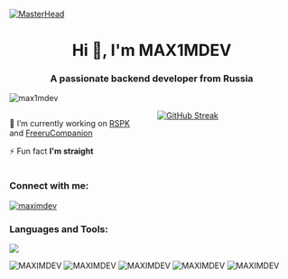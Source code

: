 [![MasterHead](https://blogger.googleusercontent.com/img/a/AVvXsEiJx3pJc3VF1IilDrrkWThwLz9fc4OorboVwvf5AI7YYQSOQCvvPZ1kKuAozxtJ1bt8Jt3KYMDdQv1YhKWk8sW_OWO6bNQtP_oDOtps0C3ZWTyYhkfGLWb54vj027CG9SoJN-8dZu2k4BGs22FGwOO-rOQnnbLuvhNU3J1uVm_XAKwfptI-jWkLgu__2r4)](https://github.com/MAX1MDEV)

<h1 align="center">Hi 👋, I'm MAX1MDEV</h1>
<h3 align="center">A passionate backend developer from Russia</h3>
<p align="left"> <img src="https://komarev.com/ghpvc/?username=max1mdev&label=Profile%20views&color=0e75b6&style=flat" alt="max1mdev" /> </p>
<div style="display: flex; justify-content: space-between;">
  <div style="flex: 1; padding-right: 20px;">
    <p>🔭 I’m currently working on <a href="http://maximdev.h1n.ru/RSPK/">RSPK</a> and <a href="https://github.com/MAX1MDEV/FreeruCompanion">FreeruCompanion</a></p>
    <p>⚡ Fun fact <b>I'm straight</b></p>
  </div>
  <div style="flex: 1;">
    <a href="https://git.io/streak-stats">
      <img src="https://github-readme-streak-stats.herokuapp.com/?user=max1mdev&theme=dark" alt="GitHub Streak"/>
    </a>
  </div>
</div>

<h3 align="left">Connect with me:</h3>
<p align="left">
<a href="https://discordapp.com/users/390102465586003978" target="blank"><img align="center" src="https://skillicons.dev/icons?i=discord" alt="maximdev"/></a>
</p>

<h3 align="left">Languages and Tools:</h3>
<p align="left">
    <img src="https://skillicons.dev/icons?i=c,cs,cpp,py,java,kotlin,androidstudio,nodejs,figma,postman,php,html,css,vscode,visualstudio,sublime,heroku,git,windows" />
</p>

![MAXIMDEV](https://github-profile-summary-cards.vercel.app/api/cards/profile-details?username=max1mdev&theme=solarized_dark)
![MAXIMDEV](https://github-profile-summary-cards.vercel.app/api/cards/stats?username=max1mdev&theme=solarized_dark)
![MAXIMDEV](https://github-profile-summary-cards.vercel.app/api/cards/most-commit-language?username=max1mdev&theme=solarized_dark)
![MAXIMDEV](https://github-profile-summary-cards.vercel.app/api/cards/repos-per-language?username=max1mdev&theme=solarized_dark)
![MAXIMDEV](https://github-profile-summary-cards.vercel.app/api/cards/productive-time?username=max1mdev&theme=solarized_dark)
